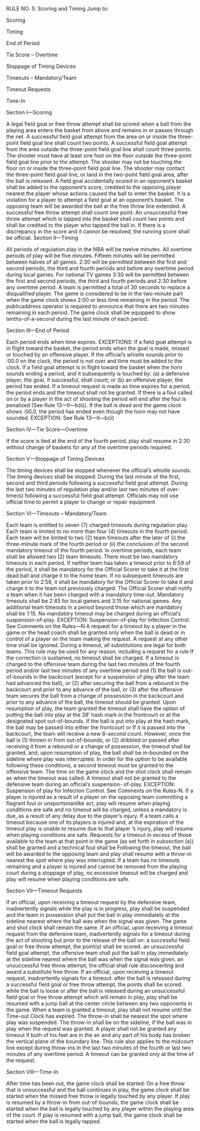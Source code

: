 RULE NO. 5: Scoring and Timing
Jump to:

Scoring

Timing

End of Period

Tie Score – Overtime

Stoppage of Timing Devices

Timeouts – Mandatory/Team

Timeout Requests

Time-In

Section I—Scoring

A legal field goal or free throw attempt shall be scored when a ball from the playing area enters the basket from above and remains in or passes through the net.
A successful field goal attempt from the area on or inside the three-point field goal line shall count two points.
A successful field goal attempt from the area outside the three-point field goal line shall count three points.
The shooter must have at least one foot on the floor outside the three-point field goal line prior to the attempt.
The shooter may not be touching the floor on or inside the three-point field goal line.
The shooter may contact the three-point field goal line, or land in the two-point field goal area, after the ball is released.
A field goal accidentally scored in an opponent’s basket shall be added to the opponent’s score, credited to the opposing player nearest the player whose actions caused the ball to enter the basket.
It is a violation for a player to attempt a field goal at an opponent’s basket. The opposing team will be awarded the ball at the free throw line extended.
A successful free throw attempt shall count one point.
An unsuccessful free throw attempt which is tapped into the basket shall count two points and shall be credited to the player who tapped the ball in.
If there is a discrepancy in the score and it cannot be resolved, the running score shall be official.
Section II—Timing

All periods of regulation play in the NBA will be twelve minutes.
All overtime periods of play will be five minutes.
Fifteen minutes will be permitted between halves of all games.
2:30 will be permitted between the first and second periods, the third and fourth periods and before any overtime period during local games. For national TV games 3:30 will be permitted between the first and second periods, the third and fourth periods and 2:30 before any overtime period.
A team is permitted a total of 30 seconds to replace a disqualified player.
The game is considered to be in the two-minute part when the game clock shows 2:00 or less time remaining in the period.
The publicaddress operator is required to announce that there are two minutes remaining in each period.
The game clock shall be equipped to show tenths-of-a-second during the last minute of each period.

Section III—End of Period

Each period ends when time expires.
EXCEPTIONS:
If a field goal attempt is in flight toward the basket, the period ends when the goal is made, missed or touched by an offensive player.
If the official’s whistle sounds prior to :00.0 on the clock, the period is not over and time must be added to the clock.
If a field goal attempt is in flight toward the basket when the horn sounds ending a period, and it subsequently is touched by: (a) a defensive player, the goal, if successful, shall count; or (b) an offensive player, the period has ended.
If a timeout request is made as time expires for a period, the period ends and the timeout shall not be granted.
If there is a foul called on or by a player in the act of shooting the period will end after the foul is penalized (See Rule 13—II—b(ii)).
If the ball is dead and the game clock shows :00.0, the period has ended even though the horn may not have sounded.
EXCEPTION: See Rule 13—II—b(ii)

Section IV—Tie Score—Overtime

If the score is tied at the end of the fourth period, play shall resume in 2:30 without change of baskets for any of the overtime periods required.

Section V—Stoppage of Timing Devices

The timing devices shall be stopped whenever the official’s whistle sounds.
The timing devices shall be stopped:
During the last minute of the first, second and third periods following a successful field goal attempt.
During the last two minutes of regulation play and/or last two minutes of over- time(s) following a successful field goal attempt.
Officials may not use official time to permit a player to change or repair equipment.

Section VI—Timeouts – Mandatory/Team

Each team is entitled to seven (7) charged timeouts during regulation play. Each team is limited to no more than four (4) timeouts in the fourth period. Each team will be limited to two (2) team timeouts after the later of (i) the three-minute mark of the fourth period or (ii) the conclusion of the second mandatory timeout of the fourth period.
In overtime periods, each team shall be allowed two (2) team timeouts.
There must be two mandatory timeouts in each period.
If neither team has taken a timeout prior to 6:59 of the period, it shall be mandatory for the Official Scorer to take it at the first dead ball and charge it to the home team. If no subsequent timeouts are taken prior to 2:59, it shall be mandatory for the Official Scorer to take it and charge it to the team not previously charged.
The Official Scorer shall notify a team when it has been charged with a mandatory time-out.
Mandatory timeouts shall be 2:45 for local games and 3:15 for national games. Any additional team timeouts in a period beyond those which are mandatory shall be 1:15.
No mandatory timeout may be charged during an official’s suspension-of-play.
EXCEPTION: Suspension-of-play for Infection Control. See Comments on the Rules—N
A request for a timeout by a player in the game or the head coach shall be granted only when the ball is dead or in control of a player on the team making the request. A request at any other time shall be ignored.
During a timeout, all substitutions are legal for both teams.
This rule may be used for any reason, including a request for a rule If the correction is sustained, no timeout shall be charged.
If a timeout is charged to the offensive team during the last two minutes of the fourth period and/or last two minutes of any overtime period and (1) the ball is out-of-bounds in the backcourt (except for a suspension of play after the team had advanced the ball), or (2) after securing the ball from a rebound in the backcourt and prior to any advance of the ball, or (3) after the offensive team secures the ball from a change of possession in the backcourt and prior to any advance of the ball, the timeout should be granted. Upon resumption of play, the team granted the timeout shall have the option of putting the ball into play at the 28’ hash mark in the frontcourt or at the designated spot out-of-bounds. If the ball is put into play at the hash mark, the ball may be passed into either the frontcourt or If it is passed into the backcourt, the team will receive a new 8-second count. However, once the ball is (1) thrown in from out-of-bounds, or (2) dribbled or passed after receiving it from a rebound or a change of possession, the timeout shall be granted, and, upon resumption of play, the ball shall be in-bounded on the sideline where play was interrupted. In order for the option to be available following these conditions, a second timeout must be granted to the offensive team. The time on the game clock and the shot clock shall remain as when the timeout was called.
A timeout shall not be granted to the defensive team during an official’s suspension- of-play.
EXCEPTION: Suspension of play for Infection Control. See Comments on the Rules-N.
If a player is injured as a result of a player on the opposing team committing a flagrant foul or unsportsmanlike act, play will resume when playing conditions are safe and no timeout will be charged, unless a mandatory is due, as a result of any delay due to the player’s injury.
If a team calls a timeout because one of its players is injured and, at the expiration of the timeout play is unable to resume due to that player ’s injury, play will resume when playing conditions are safe.
Requests for a timeout in excess of those available to the team at that point in the game (as set forth in subsection (a)) shall be granted and a technical foul shall be Following the timeout, the ball will be awarded to the opposing team and play shall resume with a throw-in nearest the spot where play was interrupted.
If a team has no timeouts remaining and a player is injured and cannot be removed from the playing court during a stoppage of play, no excessive timeout will be charged and play will resume when playing conditions are safe.

Section VII—Timeout Requests

If an official, upon receiving a timeout request by the defensive team, inadvertently signals while the play is in progress, play shall be suspended and the team in possession shall put the ball in play immediately at the sideline nearest where the ball was when the signal was given. The game and shot clock shall remain the same.
If an official, upon receiving a timeout request from the defensive team, inadvertently signals for a timeout during the act of shooting but prior to the release of the ball on:
a successful field goal or free throw attempt, the point(s) shall be scored.
an unsuccessful field goal attempt, the offensive team shall put the ball in play immediately at the sideline nearest where the ball was when the signal was given.
an unsuccessful free throw attempt, the official shall rule disconcerting and award a substitute free throw.
If an official, upon receiving a timeout request, inadvertently signals for a timeout:
after the ball is released during a successful field goal or free throw attempt, the points shall be scored.
while the ball is loose or after the ball is released during an unsuccessful field goal or free throw attempt which will remain in play, play shall be resumed with a jump ball at the center circle between any two opponents in the game.
When a team is granted a timeout, play shall not resume until the Time-out Clock has expired. The throw-in shall be nearest the spot where play was suspended. The throw-in shall be on the sideline, if the ball was in play when the request was granted.
A player shall not be granted any timeout if both of his feet are in the air and any part of his body has broken the vertical plane of the boundary line. This rule also applies to the midcourt line except during throw-ins in the last two minutes of the fourth or last two minutes of any overtime period.
A timeout can be granted only at the time of the request.

Section VIII—Time-In

After time has been out, the game clock shall be started:
On a free throw that is unsuccessful and the ball continues in play, the game clock shall be started when the missed free throw is legally touched by any player.
If play is resumed by a throw-in from out-of-bounds, the game clock shall be started when the ball is legally touched by any player within the playing area of the court.
If play is resumed with a jump ball, the game clock shall be started when the ball is legally tapped.
